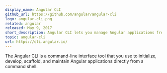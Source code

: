 ```yaml
---
display_name: Angular CLI
github_url: https://github.com/angular/angular-cli
logo: angular-cli.png
related: angular
released: May 9, 2017
short_description: Angular CLI lets you manage Angular applications from the command line.
topic: angular-cli
url: https://cli.angular.io/
---
```


The Angular CLI is a command-line interface tool that you use to initialize, develop, scaffold, and maintain Angular applications directly from a command shell.